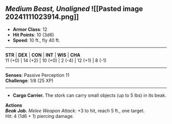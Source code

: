 _Medium Beast, Unaligned_
![[Pasted image 20241111023914.png]]
---

- **Armor Class**: 12
- **Hit Points**: 10 (3d6)
- **Speed**: 10 ft., fly 40 ft.

---

**STR** | **DEX** | **CON** | **INT** | **WIS** | **CHA**  
11 (+0) | 14 (+2) | 10 (+0) | 2 (-4) | 12 (+1) | 8 (-1)

---

**Senses**: Passive Perception 11  
**Challenge**: 1/8 (25 XP)

---

- **Cargo Carrier.** The stork can carry small objects (up to 5 lbs) in its beak.

**Actions**  
_**Beak Jab.**_ _Melee Weapon Attack:_ +3 to hit, reach 5 ft., one target.  
Hit: 4 (1d6 + 1) piercing damage.